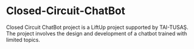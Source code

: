 # Closed-Circuit-ChatBot
Closed Circuit ChatBot project is a LiftUp project supported by TAI-TUSAŞ. The project involves the design and development of a chatbot trained with limited topics.
